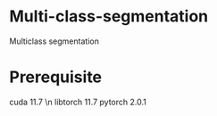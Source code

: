 # Multi-class-segmentation
Multiclass segmentation 

# Prerequisite
cuda 11.7
\n libtorch 11.7
pytorch 2.0.1
